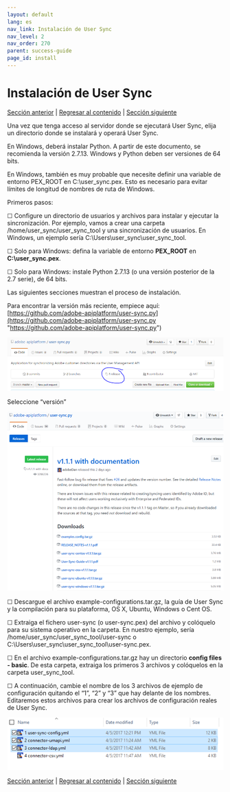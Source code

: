 ```yaml
---
layout: default
lang: es
nav_link: Instalación de User Sync
nav_level: 2
nav_order: 270
parent: success-guide
page_id: install
---
```


# Instalación de User Sync

[Sección anterior](identify_server.md) \| [Regresar al contenido](index.md) \| [Sección siguiente](setup_config_files.md)

Una vez que tenga acceso al servidor donde se ejecutará User Sync, elija un directorio donde se instalará y operará User Sync.

En Windows, deberá instalar Python.  A partir de este documento, se recomienda la versión 2.7.13.  Windows y Python deben ser versiones de 64 bits.

En Windows, también es muy probable que necesite definir una variable de entorno PEX_ROOT en C:\user_sync\.pex.  Esto es necesario para evitar límites de longitud de nombres de ruta de Windows.

Primeros pasos:

&#9744; Configure un directorio de usuarios y archivos para instalar y ejecutar la sincronización.  Por ejemplo, vamos a crear una carpeta /home/user_sync/user_sync_tool y una sincronización de usuarios.  En Windows, un ejemplo sería C:\Users\user_sync\user_sync_tool.

&#9744; Solo para Windows: defina la variable de entorno **PEX\_ROOT** en **C:\user_sync\.pex**.

&#9744; Solo para Windows: instale Python 2.7.13 (o una versión posterior de la 2.7 serie), de 64 bits. 

Las siguientes secciones muestran el proceso de instalación.

Para encontrar la versión más reciente, empiece aquí: 
[https://github.com/adobe-apiplatform/user-sync.py](https://github.com/adobe-apiplatform/user-sync.py "https://github.com/adobe-apiplatform/user-sync.py")

![instalación](images/install_finding_releases.png)

Seleccione “versión”


![instalación2](images/install_release_screen.png)

&#9744; Descargue el archivo example-configurations.tar.gz, la guía de User Sync y la compilación para su plataforma, OS X, Ubuntu, Windows o Cent OS.

&#9744; Extraiga el fichero user-sync (o user-sync.pex) del archivo y colóquelo para su sistema operativo en la carpeta.  En nuestro ejemplo, sería /home/user_sync/user_sync_tool/user-sync o C:\Users\user_sync\user_sync_tool\user-sync.pex.

&#9744; En el archivo example-configurations.tar.gz hay un directorio **config files - basic**.  De esta carpeta, extraiga los primeros 3 archivos y colóquelos en la carpeta user_sync_tool.  

&#9744; A continuación, cambie el nombre de los 3 archivos de ejemplo de configuración quitando el “1”, “2” y “3” que hay delante de los nombres.  Editaremos estos archivos para crear los archivos de configuración reales de User Sync.



![instalación2](images/install_config_files.png)


[Sección anterior](identify_server.md) \| [Regresar al contenido](index.md) \| [Sección siguiente](setup_config_files.md)
